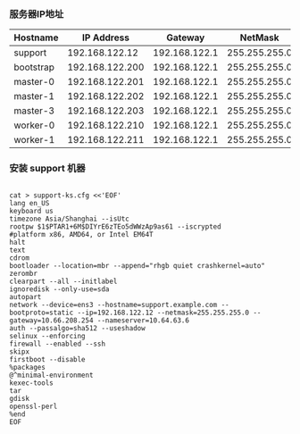 ### 服务器IP地址
|Hostname|IP Address|Gateway|NetMask|DNS|
|---|---|---|---|---|
|support|192.168.122.12|192.168.122.1|255.255.255.0|192.168.122.12|
|bootstrap|192.168.122.200|192.168.122.1|255.255.255.0|192.168.122.12|
|master-0|192.168.122.201|192.168.122.1|255.255.255.0|192.168.122.12|
|master-1|192.168.122.202|192.168.122.1|255.255.255.0|192.168.122.12|
|master-3|192.168.122.203|192.168.122.1|255.255.255.0|192.168.122.12|
|worker-0|192.168.122.210|192.168.122.1|255.255.255.0|192.168.122.12|
|worker-1|192.168.122.211|192.168.122.1|255.255.255.0|192.168.122.12|

### 安装 support 机器
```

cat > support-ks.cfg <<'EOF'
lang en_US
keyboard us
timezone Asia/Shanghai --isUtc
rootpw $1$PTAR1+6M$DIYrE6zTEo5dWWzAp9as61 --iscrypted
#platform x86, AMD64, or Intel EM64T
halt
text
cdrom
bootloader --location=mbr --append="rhgb quiet crashkernel=auto"
zerombr
clearpart --all --initlabel
ignoredisk --only-use=sda
autopart
network --device=ens3 --hostname=support.example.com --bootproto=static --ip=192.168.122.12 --netmask=255.255.255.0 --gateway=10.66.208.254 --nameserver=10.64.63.6
auth --passalgo=sha512 --useshadow
selinux --enforcing
firewall --enabled --ssh
skipx
firstboot --disable
%packages
@^minimal-environment
kexec-tools
tar
gdisk
openssl-perl
%end
EOF
```